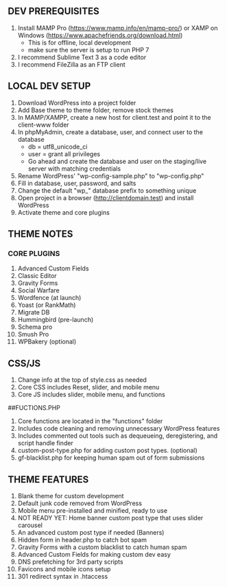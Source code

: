 ## DEV PREREQUISITES

1. Install MAMP Pro (https://www.mamp.info/en/mamp-pro/) or XAMP on Windows (https://www.apachefriends.org/download.html)
	- This is for offline, local development
	- make sure the server is setup to run PHP 7
2. I recommend Sublime Text 3 as a code editor
3. I recommend FileZilla as an FTP client

## LOCAL DEV SETUP

1. Download WordPress into a project folder
2. Add Base theme to theme folder, remove stock themes
3. In MAMP/XAMPP, create a new host for client.test and point it to the client-www folder
4. In phpMyAdmin, create a database, user, and connect user to the database
	- db = utf8_unicode_ci
	- user = grant all privileges
	- Go ahead and create the database and user on the staging/live server with matching credentials
5. Rename WordPress' "wp-config-sample.php" to "wp-config.php"
6. Fill in database, user, password, and salts
7. Change the default "wp_" database prefix to something unique
8. Open project in a browser (http://clientdomain.test) and install WordPress
9. Activate theme and core plugins

## THEME NOTES

### CORE PLUGINS
1. Advanced Custom Fields
2. Classic Editor
3. Gravity Forms
4. Social Warfare
5. Wordfence (at launch)
6. Yoast (or RankMath)
7. Migrate DB 
8. Hummingbird (pre-launch)
9. Schema pro
10. Smush Pro
11. WPBakery (optional)


## CSS/JS
1. Change info at the top of style.css as needed
2. Core CSS includes Reset, slider, and mobile menu
3. Core JS includes slider, mobile menu, and functions

##FUCTIONS.PHP
1. Core functions are located in the "functions" folder
2. Includes code cleaning and removing unnecessary WordPress features
3. Includes commented out tools such as dequeueing, deregistering, and script handle finder 
4. custom-post-type.php for adding custom post types. (optional)
5. gf-blacklist.php for keeping human spam out of form submissions

## THEME FEATURES

1. Blank theme for custom development
2. Default junk code removed from WordPress
3. Mobile menu pre-installed and minified, ready to use
4. NOT READY YET: Home banner custom post type that uses slider carousel
5. An advanced custom post type if needed (Banners)
6. Hidden form in header.php to catch bot spam
7. Gravity Forms with a custom blacklist to catch human spam
8. Advanced Custom Fields for making custom dev easy
9. DNS prefetching for 3rd party scripts
10. Favicons and mobile icons setup
11. 301 redirect syntax in .htaccess
